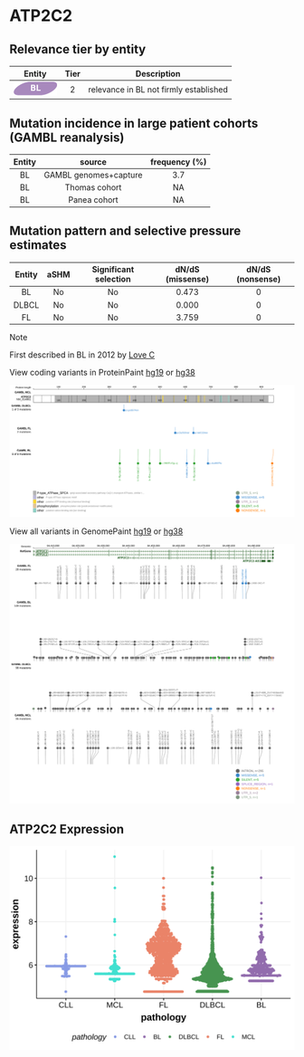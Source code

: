 # ATP2C2

## Relevance tier by entity

|Entity|Tier|Description                           |
|:------:|:----:|--------------------------------------|
|![BL](images/icons/BL_tier2.png)    |2   |relevance in BL not firmly established|

## Mutation incidence in large patient cohorts (GAMBL reanalysis)

|Entity|source               |frequency (%)|
|:------:|:---------------------:|:-------------:|
|BL    |GAMBL genomes+capture|3.7          |
|BL    |Thomas cohort        | NA          |
|BL    |Panea cohort         | NA          |

## Mutation pattern and selective pressure estimates

|Entity|aSHM|Significant selection|dN/dS (missense)|dN/dS (nonsense)|
|:------:|:----:|:---------------------:|:----------------:|:----------------:|
|BL    |No  |No                   |0.473           |0               |
|DLBCL |No  |No                   |0.000           |0               |
|FL    |No  |No                   |3.759           |0               |


> [!NOTE]
> First described in BL in 2012 by [Love C](https://pubmed.ncbi.nlm.nih.gov/23143597)


View coding variants in ProteinPaint [hg19](https://morinlab.github.io/LLMPP/GAMBL/ATP2C2_protein.html)  or [hg38](https://morinlab.github.io/LLMPP/GAMBL/ATP2C2_protein_hg38.html)

![image](images/proteinpaint/ATP2C2_NM_014861.svg)

View all variants in GenomePaint [hg19](https://morinlab.github.io/LLMPP/GAMBL/ATP2C2.html)  or [hg38](https://morinlab.github.io/LLMPP/GAMBL/ATP2C2_hg38.html)

![image](images/proteinpaint/ATP2C2.svg)
## ATP2C2 Expression
![image](images/gene_expression/ATP2C2_by_pathology.svg)
<!-- ORIGIN: loveGeneticLandscapeMutations2012 -->
<!-- BL: loveGeneticLandscapeMutations2012 -->
